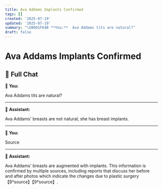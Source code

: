 ```yaml
---
title: Ava Addams Implants Confirmed
tags: []
created: '2025-07-19'
updated: '2025-07-19'
summary: "\U0001F64B **You:**  Ava Addams tits are natural?"
draft: false
---
```


# Ava Addams Implants Confirmed

## 🧠 Full Chat

🙋 **You:**

Ava Addams tits are natural?

---

🤖 **Assistant:**

Ava Addams' breasts are not natural; she has breast implants.

---

🙋 **You:**

Source

---

🤖 **Assistant:**

Ava Addams' breasts are augmented with implants. This information is confirmed by multiple sources, including reports that discuss her before and after photos which indicate the changes due to plastic surgery【8†source】【9†source】.